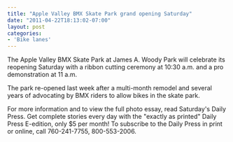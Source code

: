 ```yaml
---
title: "Apple Valley BMX Skate Park grand opening Saturday"
date: "2011-04-22T18:13:02-07:00"
layout: post
categories:
- 'Bike lanes'
---
```


The Apple Valley BMX Skate Park at James A. Woody Park will celebrate its reopening Saturday with a ribbon cutting ceremony at 10:30 a.m. and a pro demonstration at 11 a.m.  
  
The park re-opened last week after a multi-month remodel and several years of advocating by BMX riders to allow bikes in the skate park.

For more information and to view the full photo essay, read Saturday's Daily Press. Get complete stories every day with the "exactly as printed" Daily Press E-edition, only $5 per month! To subscribe to the Daily Press in print or online, call 760-241-7755, 800-553-2006.